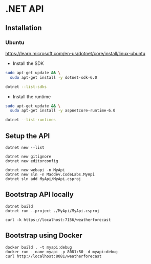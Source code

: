 # .NET API

## Installation

### Ubuntu

https://learn.microsoft.com/en-us/dotnet/core/install/linux-ubuntu

- Install the SDK

```bash
sudo apt-get update && \
  sudo apt-get install -y dotnet-sdk-6.0

dotnet --list-sdks
```

- Install the runtime

```bash
sudo apt-get update && \
  sudo apt-get install -y aspnetcore-runtime-6.0

dotnet --list-runtimes
```

## Setup the API

```
dotnet new --list

dotnet new gitignore
dotnet new editorconfig

dotnet new webapi -n MyApi
dotnet new sln -n Maddev.CodeLabs.MyApi
dotnet sln add MyApi/MyApi.csproj
```

## Bootstrap API locally

```
dotnet build
dotnet run --project ./MyApi/MyApi.csproj

curl -k https://localhost:7156/weatherforecast
```

## Bootstrap using Docker

```
docker build . -t myapi:debug
docker run --name myapi -p 8081:80 -d myapi:debug
curl http://localhost:8081/weatherforecast
```